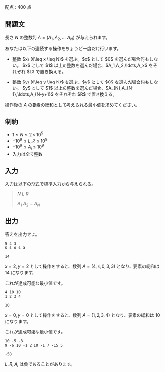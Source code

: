 配点 : $400$ 点

## 問題文

長さ $N$ の整数列 $A=(A_1,A_2,\ldots,A_N)$ が与えられます。

あなたは以下の連続する操作をちょうど一度だけ行います。

- <p>整数 $x\ (0\leq x \leq N)$ を選ぶ。$x$ として $0$ を選んだ場合何もしない。 $x$ として $1$ 以上の整数を選んだ場合、$A_1,A_2,\ldots,A_x$ をそれぞれ $L$ で置き換える。</p>
- <p>整数 $y\ (0\leq y \leq N)$ を選ぶ。$y$ として $0$ を選んだ場合何もしない。 $y$ として $1$ 以上の整数を選んだ場合、$A_{N},A_{N-1},\ldots,A_{N-y+1}$ をそれぞれ $R$ で置き換える。</p>

操作後の $A$ の要素の総和として考えられる最小値を求めてください。

## 制約

- $1 \leq N \leq 2\times 10^5$
- $-10^9 \leq L, R\leq 10^9$
- $-10^9 \leq A_i\leq 10^9$
- 入力は全て整数

## 入力

入力は以下の形式で標準入力から与えられる。

> $N$ $L$ $R$
> 
> $A_1$ $A_2$ $\ldots$ $A_N$

## 出力

答えを出力せよ。

```input1
5 4 3
5 5 0 6 3
```

```output1
14
```

$x=2,y=2$ として操作をすると、数列 $A = (4,4,0,3,3)$ となり、要素の総和は $14$ になります。

これが達成可能な最小値です。

```input2
4 10 10
1 2 3 4
```

```output2
10
```

$x=0,y=0$ として操作をすると、数列 $A = (1,2,3,4)$ となり、要素の総和は $10$ になります。

これが達成可能な最小値です。

```input3
10 -5 -3
9 -6 10 -1 2 10 -1 7 -15 5
```

```output3
-58
```

$L,R,A_i$ は負であることがあります。